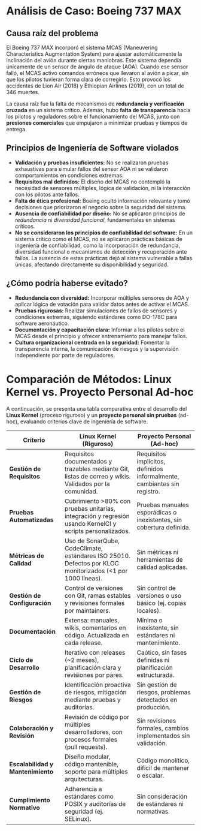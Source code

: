 # Análisis de Caso: Boeing 737 MAX

## Causa raíz del problema

El Boeing 737 MAX incorporó el sistema MCAS (Maneuvering Characteristics Augmentation System) para ajustar automáticamente la inclinación del avión durante ciertas maniobras. Este sistema dependía únicamente de un sensor de ángulo de ataque (AOA). Cuando ese sensor falló, el MCAS activó comandos erróneos que llevaron al avión a picar, sin que los pilotos tuvieran forma clara de corregirlo. Esto provocó los accidentes de Lion Air (2018) y Ethiopian Airlines (2019), con un total de 346 muertes.

La causa raíz fue la falta de mecanismos de **redundancia y verificación cruzada** en un sistema crítico. Además, hubo **falta de transparencia** hacia los pilotos y reguladores sobre el funcionamiento del MCAS, junto con **presiones comerciales** que empujaron a minimizar pruebas y tiempos de entrega.

## Principios de Ingeniería de Software violados

- **Validación y pruebas insuficientes:** No se realizaron pruebas exhaustivas para simular fallos del sensor AOA ni se validaron comportamientos en condiciones extremas.
- **Requisitos mal definidos:** El diseño del MCAS no contempló la necesidad de sensores múltiples, lógica de validación, ni la interacción con los pilotos ante fallos.
- **Falta de ética profesional:** Boeing ocultó información relevante y tomó decisiones que priorizaron el negocio sobre la seguridad del sistema.
- **Ausencia de confiabilidad por diseño:** No se aplicaron principios de *redundancia* ni *diversidad funcional*, fundamentales en sistemas críticos.
- **No se consideraron los principios de confiabilidad del software:** En un sistema crítico como el MCAS, no se aplicaron prácticas básicas de ingeniería de confiabilidad, como la incorporación de redundancia, diversidad funcional o mecanismos de detección y recuperación ante fallos. La ausencia de estas prácticas dejó al sistema vulnerable a fallas únicas, afectando directamente su disponibilidad y seguridad.

## ¿Cómo podría haberse evitado?

- **Redundancia con diversidad:** Incorporar múltiples sensores de AOA y aplicar lógica de votación para validar datos antes de activar el MCAS.
- **Pruebas rigurosas:** Realizar simulaciones de fallos de sensores y condiciones extremas, siguiendo estándares como DO-178C para software aeronáutico.
- **Documentación y capacitación clara:** Informar a los pilotos sobre el MCAS desde el principio y ofrecer entrenamiento para manejar fallos.
- **Cultura organizacional centrada en la seguridad:** Fomentar la transparencia interna, la comunicación de riesgos y la supervisión independiente por parte de reguladores.

# Comparación de Métodos: Linux Kernel vs. Proyecto Personal Ad-hoc

A continuación, se presenta una tabla comparativa entre el desarrollo del **Linux Kernel** (proceso riguroso) y un **proyecto personal sin pruebas** (ad-hoc), evaluando criterios clave de ingeniería de software.

| Criterio                          | Linux Kernel (Riguroso)                                                                 | Proyecto Personal (Ad-hoc)                                    |
|-----------------------------------|---------------------------------------------------------------------------------------|-------------------------------------------------------------|
| **Gestión de Requisitos**         | Requisitos documentados y trazables mediante Git, listas de correo y wikis. Validados por la comunidad. | Requisitos implícitos, definidos informalmente, cambiantes sin registro. |
| **Pruebas Automatizadas**         | Cubrimiento >80% con pruebas unitarias, integración y regresión usando KernelCI y scripts personalizados. | Pruebas manuales esporádicas o inexistentes, sin cobertura definida. |
| **Métricas de Calidad**           | Uso de SonarQube, CodeClimate, estándares ISO 25010. Defectos por KLOC monitorizados (<1 por 1000 líneas). | Sin métricas ni herramientas de calidad aplicadas.           |
| **Gestión de Configuración**      | Control de versiones con Git, ramas estables y revisiones formales por maintainers.    | Sin control de versiones o uso básico (ej. copias locales).  |
| **Documentación**                 | Extensa: manuales, wikis, comentarios en código. Actualizada en cada release.         | Mínima o inexistente, sin estándares ni mantenimiento.       |
| **Ciclo de Desarrollo**           | Iterativo con releases (~2 meses), planificación clara y revisiones por pares.        | Caótico, sin fases definidas ni planificación estructurada.  |
| **Gestión de Riesgos**            | Identificación proactiva de riesgos, mitigación mediante pruebas y auditorías.        | Sin gestión de riesgos, problemas detectados en producción. |
| **Colaboración y Revisión**       | Revisión de código por múltiples desarrolladores, con procesos formales (pull requests). | Sin revisiones formales, cambios implementados sin validación. |
| **Escalabilidad y Mantenimiento** | Diseño modular, código mantenible, soporte para múltiples arquitecturas.              | Código monolítico, difícil de mantener o escalar.            |
| **Cumplimiento Normativo**        | Adherencia a estándares como POSIX y auditorías de seguridad (ej. SELinux).           | Sin consideración de estándares ni normativas.               |
